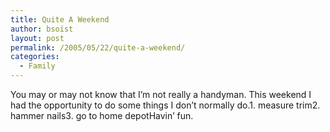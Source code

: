 ```yaml
---
title: Quite A Weekend
author: bsoist
layout: post
permalink: /2005/05/22/quite-a-weekend/
categories:
  - Family
---
```

You may or may not know that I&#8217;m not really a handyman. This weekend I had the opportunity to do some things I don&#8217;t normally do.1. measure trim2. hammer nails3. go to home depotHavin&#8217; fun.